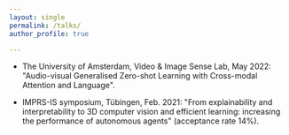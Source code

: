 ```yaml
---
layout: single
permalink: /talks/
author_profile: true

---
```


- The University of Amsterdam, Video & Image Sense Lab, May 2022: "Audio-visual Generalised Zero-shot Learning with Cross-modal Attention and Language".

- IMPRS-IS symposium, Tübingen, Feb. 2021: "From explainability and interpretability to 3D computer vision and efficient learning: increasing the performance of autonomous agents" (acceptance rate 14%).
